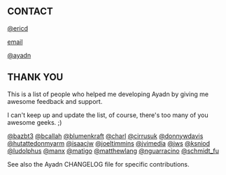 ## CONTACT

[@ericd](http://app.net/ericd)

[email](mailto:eric@aya.io)

[@ayadn](http://app.net/ayadn)

## THANK YOU

This is a list of people who helped me developing Ayadn by giving me awesome feedback and support.

I can't keep up and update the list, of course, there's too many of you awesome geeks. ;)

[@bazbt3](http://app.net/bazbt3)
[@bcallah](http://app.net/bcallah)
[@blumenkraft](http://app.net/blumenkraft)
[@charl](http://app.net/charl)
[@cirrusuk](http://app.net/cirrusuk)
[@donnywdavis](http://app.net/donnywdavis)
[@hutattedonmyarm](http://app.net/hutattedonmyarm)
[@isaacjw](http://app.net/isaacjw)
[@joeltimmins](http://app.net/joeltimmins)
[@jvimedia](http://app.net/jvimedia)
[@jws](http://app.net/jws)
[@ksniod](http://app.net/ksniod)
[@ludolphus](http://app.net/ludolphus)
[@manx](http://app.net/manx)
[@matigo](http://app.net/matigo)
[@matthewlang](http://app.net/matthewlang)
[@nguarracino](http://app.net/nguarracino)
[@schmidt_fu](http://app.net/schmidt_fu)

See also the Ayadn CHANGELOG file for specific contributions.
